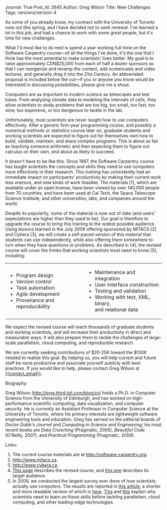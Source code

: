 Journal: True
Post_Id: 2645
Author: Greg Wilson
Title: New Challenges
Tags: versions/version-4

<p>As some of you already know, my contract with the University of Toronto runs out this spring, and I have decided not to seek renewal. I've learned a lot in this job, and had a chance to work with some great people, but it's time for new challenges.</p>
<p>What I'd most like to do next is spend a year working full-time on the Software Carpentry course&mdash;of all the things I've done, it's the one that I think has the most potential to make scientists' lives better. My goal is to raise approximately CDN$25,000 from each of half a dozen sponsors so that I can reorganize and revamp the content, add screencasts and video lectures, and generally drag it into the 21st Century. An abbreviated proposal is included below the cut&mdash;if you or anyone you know would be interested in discussing possibilities, please give me a shout.</p>
<p>Computers are as important to modern science as telescopes and test tubes. From analyzing climate data to modeling the internals of cells, they allow scientists to study problems that are too big, too small, too fast, too slow, too expensive, or too dangerous to tackle in the lab.</p>
<p>Unfortunately, most scientists are never taught how to use computers effectively. After a generic first-year programming course, and possibly a numerical methods or statistics course later on, graduate students and working scientists are expected to figure out for themselves own how to build, validate, maintain, and share complex programs. This is about as fair as teaching someone arithmetic and then expecting them to figure out calculus on their own, and about as likely to succeed.</p>
<p>It doesn't have to be like this. Since 1997, the Software Carpentry course has taught scientists the concepts and skills they need to use computers more effectively in their research. This training has consistently had an immediate impact on participants' productivity by making their current work less onerous, and new kinds of work feasible. The materials [1], which are available under an open license, have been viewed by over 140,000 people from 70 countries, and have been used at Cal Tech, the Space Telescope Science Institute, and other universities, labs, and companies around the world.</p>
<p>Despite its popularity, some of the material is now out of date (and users' expectations are higher than they used to be). Our goal is therefore to upgrade the course to bring this training to the widest possible audience. Using lessons learned in the July 2009 offering sponsored by MITACS [2] and Cybera [3], we will create a self-paced version of this material that students can use independently, while also offering them somewhere to turn when they have questions or problems. As described in [4], the revised course will cover the thinks that working scientists most need to know [5], including:</p>
<table border="0">
<tbody>
<tr>
<td>
<ul>
<li>Program design</li>
<li>Version control</li>
<li>Task automation</li>
<li>Agile development</li>
<li>Provenance and reproducibility</li>
</ul>
</td>
<td>
<ul>
<li>Maintenance and integration</li>
<li>User interface construction</li>
<li>Testing and validation</li>
<li>Working with text, XML, binary,<br />
and relational data</li>
</ul>
</td>
</tr>
</tbody>
</table>
<p>We expect the revised course will reach thousands of graduate students and working scientists, and will increase their productivity in direct and measurable ways. It will also prepare them to tackle the challenges of large-scale parallelism, cloud computing, and reproducible research.</p>
<p>We are currently seeking contributions of $20-25K toward the $130K needed to realize this goal. By helping us, you will help current and future staff be more productive and associate yourself publicly with best practices. If you would like to help, please contact Greg Wilson at <a href="mailto:{{contact_email}}">{{contact_email}}</a>.</p>
<p>Biography:</p>
<p>Greg Wilson (<a href="http://www.third-bit.com/blog/cv">http://pyre.third-bit.com/blog/cv</a>) holds a Ph.D. in Computer Science from the University of Edinburgh, and has worked on high-performance scientific computing, data visualization, and computer security. He is currently an Assistant Professor in Computer Science at the University of Toronto, where his primary interests are lightweight software engineering tools and education. Greg has served on the editorial boards of <em>Doctor Dobb's Journal</em> and <em>Computing in Science and Engineering</em>; his most recent books are <em>Data Crunching</em> (Pragmatic, 2005), <em>Beautiful Code</em> (O'Reilly, 2007), and <em>Practical Programming</em> (Pragmatic, 2009).</p>
<p>Links:</p>
<ol>
<li>The current course materials are at <a href="http://software-carpentry.org">http://software-carpentry.org</a>.</li>
<li><a href="http://www.mitacs.ca">http://www.mitacs.ca</a>.</li>
<li><a href="http://www.cybera.ca">http://www.cybera.ca</a>.</li>
<li><a href="/4_0/">This page</a> describes the revised course, and <a href="|filename|/about/audience.html">this one</a> describes its target audience.</li>
<li>In 2009, we conducted the largest survey ever done of how scientists actually use computers. The results are reported in <a href="|filename|/files/papers/secse-survey-2009.pdf">this article</a>, a shorter and more readable version of which is <a href="|filename|/files/papers/amsci-survey-2009.pdf">here</a>. <a href="|filename|/files/papers/amsci-swc-2006.pdf">This</a> and <a href="|filename|/files/papers/cise-will-not-learn-2008.pdf">this</a> explain why scientists need to learn on these skills before tackling parallelism, cloud computing, and other leading-edge technologies.</li>
</ol>
